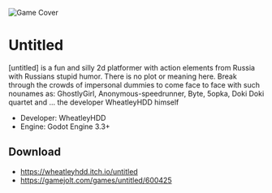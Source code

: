 ﻿![Game Cover](https://i.imgur.com/453DV78.png)
# Untitled
[untitled] is a fun and silly 2d platformer with action elements from Russia with Russians stupid humor. There is no plot or meaning here. Break through the crowds of impersonal dummies to come face to face with such nounames as: GhostlyGirl, Anonymous-speedrunner, Byte, 5opka, Doki Doki quartet and ... the developer WheatleyHDD himself

 - Developer: WheatleyHDD
 - Engine: Godot Engine 3.3+
## Download
 - https://wheatleyhdd.itch.io/untitled
 - https://gamejolt.com/games/untitled/600425


